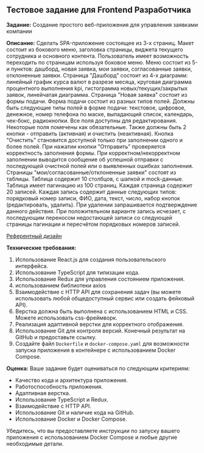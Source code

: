 ## Тестовое задание для Frontend Разработчика

**Задание:** Создание простого веб-приложения для управления заявками компании

**Описание:**
Сделать SPA-приложение состоящее из 3-х страниц.
Макет состоит из бокового меню, заголовка страницы, виджета текущего сотрудника и основного контента.
Пользователь имеет возможность переходить по страницам используя боковое меню. Меню состоит из 5-и пунктов: дашборд, новая заявка, мои заявки, согласованные заявки, отклоненные заявки.
Страница "Дашборд" состоит из 4-х диаграмм: линейный график курса валют в разрезе месяца, круговая диаграмма процентного выполнения kpi, гистограмма новых/текущих/закрытых заявок, линейчатая диаграмма.
Страница "Новая заявка" состоит из формы подачи. Форма подачи состоит из разных типов полей. Должны быть следующие типы полей в форме подачи: текстовое, цифровое, денежное, номер телефона по маске, выпадающий список, календарь, чек-бокс, радиокнопки. Все поля доступны для редактирования. Некоторые поля помечены как обязательные. Также должны быть 2 кнопки - отправить (активная) и очистить (неактивная). Кнопка "Очистить" становится доступной только при заполнении одного и более полей. При нажатии кнопки "Отправить" проверяется корректность заполнения формы. При корректном/некорректном заполнении выводится сообщение об успешной отправки с последующей очистной полей или о выявленных ошибках заполнения.
Страницы "мои/согласованные/отклоненные заявки" состоят из таблицы. Таблица содержит 10 столбцов, с шапкой и mock-данные. Таблица имеет пагинацию из 100 страниц. Каждая страница содержит 20 записей. Каждая запись содержит данные следующих типов: порядковый номер записи, ФИО, дата, текст, число, набор кнопок (редактировать, удалить). При удалении запрашивается подтверждение данного действия. При положительном варианте запись исчезает, с последующим переносом недостающей записи со следующей страницы пагинации и пересчётом порядковых номеров записей.

[Референтный дизайн](https://www.figma.com/file/XmDhPyJ8GaYRqTNcIrRptJ/Test?type=design&node-id=0-1&mode=design&t=hPYE2Jn7n1MWfhFV-0)

**Технические требования:**

1. Использование React.js для создания пользовательского интерфейса.
2. Использование TypeScript для типизации кода.
3. Использование Redux для управления состоянием приложения.
4. использованием библиотеки axios
5. Взаимодействие с HTTP API для сохранения задач (вы можете использовать любой общедоступный сервис или создать фейковый API).
6. Верстка должна быть выполнена с использованием HTML и CSS. Можете использовать css-фреймворк.
7. Реализация адаптивной верстки для корректного отображения.
8. Использование Git для контроля версий. Конечный результат на GitHub и предоставьте ссылку.
9. Создайте файл `Dockerfile` и `docker-compose.yaml` для возможности запуска приложения в контейнере с использованием Docker Compose.

**Оценка:**
Ваше задание будет оцениваться по следующим критериям:

- Качество кода и архитектура приложения.
- Работоспособность приложения.
- Адаптивная верстка.
- Использование TypeScript и Redux.
- Взаимодействие с HTTP API.
- Использование Git и наличие кода на GitHub.
- Использование Docker и Docker Compose.

Убедитесь, что вы предоставляете инструкции по запуску вашего приложения с использованием Docker Compose и любые другие необходимые детали.
